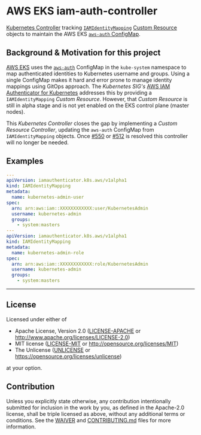 # AWS EKS iam-auth-controller

[Kubernetes Controller](https://kubernetes.io/docs/concepts/architecture/controller/) tracking
[`IAMIdentityMapping`](./deploy/helm/rustrial-aws-eks-iam-auth-controller/crds/iamidentitymappings.yml)
[Custom Resource](https://kubernetes.io/docs/concepts/extend-kubernetes/api-extension/custom-resources/)
objects to maintain the AWS EKS [`aws-auth` ConfigMap](https://docs.aws.amazon.com/eks/latest/userguide/add-user-role.html).

## Background & Motivation for this project

[AWS EKS](https://aws.amazon.com/eks) uses the
[`aws-auth`](https://docs.aws.amazon.com/eks/latest/userguide/add-user-role.html) ConfigMap in the
`kube-system` namespace to map authenticated identities to Kubernetes username and groups. Using a single ConfigMap
makes it hard and error prone to manage identity mappings using GitOps approach.
The _Kubernetes SIG's_ [AWS IAM Authenticator for Kubernetes](https://github.com/kubernetes-sigs/aws-iam-authenticator)
addresses this by providing a `IAMIdentityMapping` _Custom Resource_. However, that _Custom Resource_ is still in
alpha stage and is not yet enabled on the EKS control plane (master nodes).

This _Kubernetes Controller_ closes the gap by implementing a _Custom Resource Controller_,
updating the `aws-auth` ConfigMap from `IAMIdentityMapping` objects.
Once [#550](https://github.com/aws/containers-roadmap/issues/550) or
[#512](https://github.com/aws/containers-roadmap/issues/512) is resolved this controller will no longer be needed.

## Examples

```yaml
---
apiVersion: iamauthenticator.k8s.aws/v1alpha1
kind: IAMIdentityMapping
metadata:
  name: kubernetes-admin-user
spec:
  arn: arn:aws:iam::XXXXXXXXXXXX:user/KubernetesAdmin
  username: kubernetes-admin
  groups:
    - system:masters
---
apiVersion: iamauthenticator.k8s.aws/v1alpha1
kind: IAMIdentityMapping
metadata:
  name: kubernetes-admin-role
spec:
  arn: arn:aws:iam::XXXXXXXXXXXX:role/KubernetesAdmin
  username: kubernetes-admin
  groups:
    - system:masters
```

---

## License

Licensed under either of

- Apache License, Version 2.0
  ([LICENSE-APACHE](LICENSE-APACHE) or http://www.apache.org/licenses/LICENSE-2.0)
- MIT license
  ([LICENSE-MIT](LICENSE-MIT) or http://opensource.org/licenses/MIT)
- The Unlicense
  ([UNLICENSE](LUNLICENSE) or https://opensource.org/licenses/unlicense)

at your option.

## Contribution

Unless you explicitly state otherwise, any contribution intentionally submitted
for inclusion in the work by you, as defined in the Apache-2.0 license, shall be
triple licensed as above, without any additional terms or conditions. See the
[WAIVER](WAIVER) and [CONTRIBUTING.md](CONTRIBUTING.md) files for more information.
